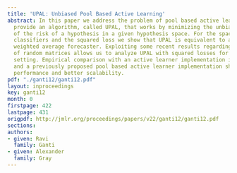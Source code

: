 ```yaml
---
title: 'UPAL: Unbiased Pool Based Active Learning'
abstract: In this paper we address the problem of pool based active learning, and
  provide an algorithm, called UPAL, that works by minimizing the unbiased estimator
  of the risk of a hypothesis in a given hypothesis space. For the space of linear
  classifiers and the squared loss we show that UPAL is equivalent to an exponentially
  weighted average forecaster. Exploiting some recent results regarding the spectra
  of random matrices allows us to analyze UPAL with squared losses for the noiseless
  setting. Empirical comparison with an active learner implementation in Vowpal Wabbit,
  and a previously proposed pool based active learner implementation show good empirical
  performance and better scalability.
pdf: "./ganti12/ganti12.pdf"
layout: inproceedings
key: ganti12
month: 0
firstpage: 422
lastpage: 431
origpdf: http://jmlr.org/proceedings/papers/v22/ganti12/ganti12.pdf
sections: 
authors:
- given: Ravi
  family: Ganti
- given: Alexander
  family: Gray
---
```

